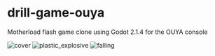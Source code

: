# drill-game-ouya

Motherload flash game clone using Godot 2.1.4 for the OUYA console

![cover](https://user-images.githubusercontent.com/24302976/170882220-d898a11f-6598-45d8-9582-16cc99d6508d.png)
![plastic_explosive](https://user-images.githubusercontent.com/24302976/170882203-8869021f-e3be-4ebb-b6a8-619c50979c93.gif)
![falling](https://user-images.githubusercontent.com/24302976/170882214-a13ae77c-be60-447f-8044-ac9173c02e4c.gif)
